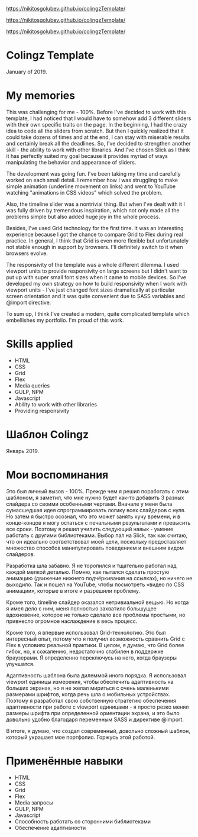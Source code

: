 https://nikitosgolubev.github.io/colingzTemplate/

https://nikitosgolubev.github.io/colingzTemplate/

https://nikitosgolubev.github.io/colingzTemplate/

# Colingz Template
January of 2019.

# My memories
This was challenging for me - 100%. Before I've decided to work with this template, I had noticed that I would have to somehow add 3 different sliders with their own specific traits on the page. In the beginning, I had the crazy idea to code all the sliders from scratch. But then I quickly realized that it could take dozens of times and at the end, I can stay with miserable results and certainly break all the deadlines. So, I've decided to strengthen another skill - the ability to work with other libraries. And I've chosen Slick as I think it has perfectly suited my goal because it provides myriad of ways manipulating the behavior and appearance of sliders.

The development was going fun. I've been taking my time and carefully worked on each small detail. I remember how I was struggling to make simple animation (underline movement on links) and went to YouTube watching "animations in CSS videos" which solved the problem.

Also, the timeline slider was a nontrivial thing. But when I've dealt with it I was fully driven by tremendous inspiration, which not only made all the problems simple but also added huge joy in the whole process.

Besides, I've used Grid technology for the first time. It was an interesting experience because I got the chance to compare Grid to Flex during real practice. In general, I think that Grid is even more flexible but unfortunately not stable enough in support by browsers. I'll definitely switch to it when browsers evolve.

The responsivity of the template was a whole different dilemma. I used viewport units to provide responsivity on large screens but I didn't want to put up with super small font sizes when it came to mobile devices. So I've developed my own strategy on how to build responsivity when I work with viewport units - I've just changed font sizes dramatically at particular screen orientation and it was quite convenient due to SASS variables and @import directive.

To sum up, I think I've created a modern, quite complicated template which embellishes my portfolio. I'm proud of this work.

# Skills applied
- HTML
- CSS
- Grid
- Flex
- Media queries
- GULP, NPM
- Javascript
- Ability to work with other libraries
- Providing responsivity

# Шаблон Colingz
Январь 2019.

# Мои воспоминания
Это был личный вызов - 100%. Прежде чем я решил поработать с этим шаблоном, я заметил, что мне нужно будет как-то добавить 3 разных слайдера со своими особенными чертами. Вначале у меня была сумасшедшая идея спрограммировать логику всех слайдеров с нуля. Но затем я быстро осознал, что это может занять кучу времени, и в конце-концов я могу остаться с печальными результатами и превысить все сроки. Поэтому я решил училить следующий навык - умение работать с другими библиотеками. Выбор пал на Slick, так как считаю, что он идеально соответствовал моей цели, поскольку предоставляет множество способов манипулировать поведением и внешним видом слайдеров.

Разработка шла забавно. Я не торопился и тщательно работал над каждой мелкой деталью. Помню, как пытался сделать простую анимацию (движение нижнего подчёркивания на ссылках), но ничего не выходило. Так и пошел на YouTube, чтобы посмотреть «видео по CSS анимации», которые в итоге и разрешили проблему.

Кроме того, timeline слайдер оказался нетривиальной вещью. Но когда я имел дело с ним, меня полностью захватило большущее вдохновение, которое не только сделало все проблемы простыми, но привнесло огромное наслаждение в весь процесс.

Кроме того, я впервые использовал Grid-технологию. Это был интересный опыт, потому что я получил возможность сравнить Grid с Flex в условиях реальной практики. В целом, я думаю, что Grid более гибок, но, к сожалению, недостаточно стабилен в поддержке браузерами. Я определенно переключусь на него, когда браузеры улучшатся.

Адаптивность шаблона была дилеммой иного порядка. Я использовал viewport единицы измерения, чтобы обеспечить адаптивность на больших экранах, но я не желал мириться с очень маленькими размерами шрифтов, когда речь шла о мобильных устройствах. Поэтому я разработал свою собственную стратегию обеспечения адаптивности при работе с viewport единицами - я просто резко менял размеры шрифта при определенной ориентации экрана, и это было довольно удобно благодаря переменным SASS и директиве @import.

В итоге, я думаю, что создал современный, довольно сложный шаблон, который украшает мое портфолио. Горжусь этой работой.

# Применённые навыки
- HTML
- CSS
- Grid
- Flex
- Media запросы
- GULP, NPM
- Javascript
- Способность работать со сторонними библиотеками
- Обеспечение адаптивности
